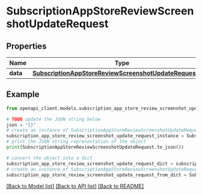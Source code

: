 # SubscriptionAppStoreReviewScreenshotUpdateRequest


## Properties

Name | Type | Description | Notes
------------ | ------------- | ------------- | -------------
**data** | [**SubscriptionAppStoreReviewScreenshotUpdateRequestData**](SubscriptionAppStoreReviewScreenshotUpdateRequestData.md) |  | 

## Example

```python
from openapi_client.models.subscription_app_store_review_screenshot_update_request import SubscriptionAppStoreReviewScreenshotUpdateRequest

# TODO update the JSON string below
json = "{}"
# create an instance of SubscriptionAppStoreReviewScreenshotUpdateRequest from a JSON string
subscription_app_store_review_screenshot_update_request_instance = SubscriptionAppStoreReviewScreenshotUpdateRequest.from_json(json)
# print the JSON string representation of the object
print(SubscriptionAppStoreReviewScreenshotUpdateRequest.to_json())

# convert the object into a dict
subscription_app_store_review_screenshot_update_request_dict = subscription_app_store_review_screenshot_update_request_instance.to_dict()
# create an instance of SubscriptionAppStoreReviewScreenshotUpdateRequest from a dict
subscription_app_store_review_screenshot_update_request_from_dict = SubscriptionAppStoreReviewScreenshotUpdateRequest.from_dict(subscription_app_store_review_screenshot_update_request_dict)
```
[[Back to Model list]](../README.md#documentation-for-models) [[Back to API list]](../README.md#documentation-for-api-endpoints) [[Back to README]](../README.md)


